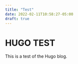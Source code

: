 ```yaml
---
title: "Test"
date: 2022-02-11T10:58:27-05:00
draft: true
---
```


# HUGO TEST

This is a test of the Hugo blog.

